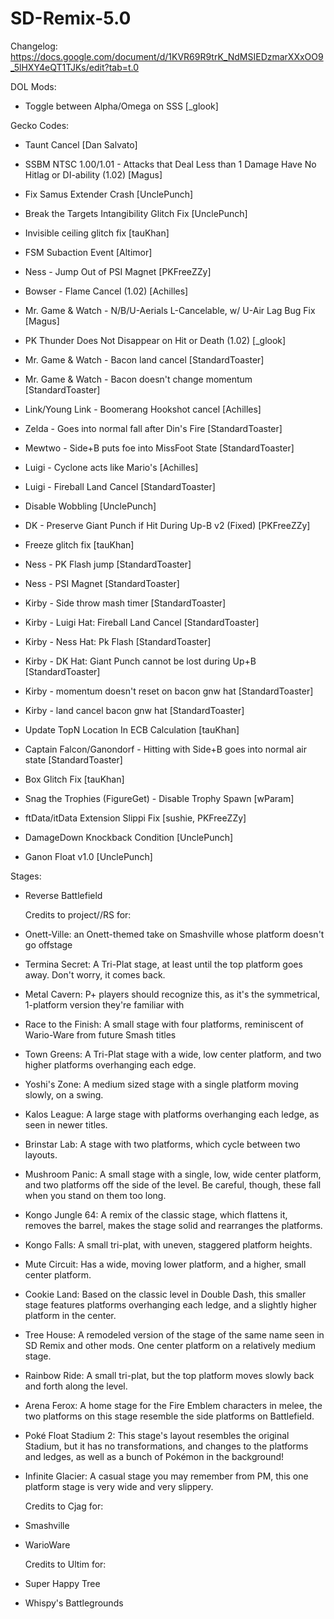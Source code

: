 # SD-Remix-5.0
Changelog: https://docs.google.com/document/d/1KVR69R9trK_NdMSIEDzmarXXxOO9_5lHXY4eQT1TJKs/edit?tab=t.0

DOL Mods:

* Toggle between Alpha/Omega on SSS [_glook]


Gecko Codes:
* Taunt Cancel [Dan Salvato]

* SSBM NTSC 1.00/1.01 - Attacks that Deal Less than 1 Damage Have No Hitlag or DI-ability (1.02) [Magus]

* Fix Samus Extender Crash [UnclePunch]

* Break the Targets Intangibility Glitch Fix [UnclePunch]

* Invisible ceiling glitch fix [tauKhan]

* FSM Subaction Event [Altimor]

* Ness - Jump Out of PSI Magnet [PKFreeZZy]

* Bowser - Flame Cancel (1.02) [Achilles]

* Mr. Game & Watch - N/B/U-Aerials L-Cancelable, w/ U-Air Lag Bug Fix [Magus]

* PK Thunder Does Not Disappear on Hit or Death (1.02) [_glook]

* Mr. Game & Watch - Bacon land cancel [StandardToaster]

* Mr. Game & Watch - Bacon doesn't change momentum [StandardToaster]

* Link/Young Link - Boomerang Hookshot cancel [Achilles]

* Zelda - Goes into normal fall after Din's Fire [StandardToaster]

* Mewtwo - Side+B puts foe into MissFoot State [StandardToaster]

* Luigi - Cyclone acts like Mario's [Achilles]

* Luigi - Fireball Land Cancel [StandardToaster]

* Disable Wobbling [UnclePunch]

* DK - Preserve Giant Punch if Hit During Up-B v2 (Fixed) [PKFreeZZy]

* Freeze glitch fix [tauKhan]

* Ness - PK Flash jump [StandardToaster]

* Ness - PSI Magnet [StandardToaster]

* Kirby - Side throw mash timer [StandardToaster]

* Kirby - Luigi Hat: Fireball Land Cancel [StandardToaster]

* Kirby - Ness Hat: Pk Flash [StandardToaster]

* Kirby - DK Hat: Giant Punch cannot be lost during Up+B [StandardToaster]

* Kirby - momentum doesn't reset on bacon gnw hat [StandardToaster]

* Kirby - land cancel bacon gnw hat [StandardToaster]

* Update TopN Location In ECB Calculation [tauKhan]

* Captain Falcon/Ganondorf - Hitting with Side+B goes into normal air state [StandardToaster]

* Box Glitch Fix [tauKhan]

* Snag the Trophies (FigureGet) - Disable Trophy Spawn [wParam]

* ftData/itData Extension Slippi Fix [sushie, PKFreeZZy]

* DamageDown Knockback Condition [UnclePunch]

* Ganon Float v1.0 [UnclePunch]


Stages:

* Reverse Battlefield


  Credits to project//RS for:

* Onett-Ville: an Onett-themed take on Smashville whose platform doesn't go offstage

* Termina Secret: A Tri-Plat stage, at least until the top platform goes away. Don't worry, it comes back.

* Metal Cavern: P+ players should recognize this, as it's the symmetrical, 1-platform version they're familiar with

* Race to the Finish: A small stage with four platforms, reminiscent of Wario-Ware from future Smash titles

* Town Greens: A Tri-Plat stage with a wide, low center platform, and two higher platforms overhanging each edge.

* Yoshi's Zone: A medium sized stage with a single platform moving slowly, on a swing.

* Kalos League: A large stage with platforms overhanging each ledge, as seen in newer titles.

* Brinstar Lab: A stage with two platforms, which cycle between two layouts.

* Mushroom Panic: A small stage with a single, low, wide center platform, and two platforms off the side of the level. Be careful, though, these fall when you stand on them too long.

* Kongo Jungle 64: A remix of the classic stage, which flattens it, removes the barrel, makes the stage solid and rearranges the platforms.

* Kongo Falls: A small tri-plat, with uneven, staggered platform heights.

* Mute Circuit: Has a wide, moving lower platform, and a higher, small center platform.

* Cookie Land: Based on the classic level in Double Dash, this smaller stage features platforms overhanging each ledge, and a slightly higher platform in the center.

* Tree House: A remodeled version of the stage of the same name seen in SD Remix and other mods. One center platform on a relatively medium stage.

* Rainbow Ride: A small tri-plat, but the top platform moves slowly back and forth along the level.

* Arena Ferox: A home stage for the Fire Emblem characters in melee, the two platforms on this stage resemble the side platforms on Battlefield.

* Poké Float Stadium 2: This stage's layout resembles the original Stadium, but it has no transformations, and changes to the platforms and ledges, as well as a bunch of Pokémon in the background!

* Infinite Glacier: A casual stage you may remember from PM, this one platform stage is very wide and very slippery.



  Credits to Cjag for:

* Smashville

* WarioWare



  Credits to Ultim for:

* Super Happy Tree

* Whispy's Battlegrounds
